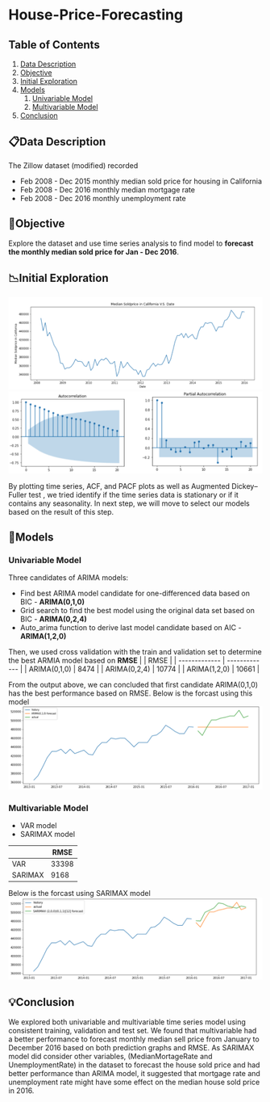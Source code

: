 # House-Price-Forecasting

## Table of Contents
1. [Data Description](#data-description)
3. [Objective](#objective)
4. [Initial Exploration](#initial-exploration)
5. [Models](#models)
    1. [Univariable Model](#univariable-model)
    2. [Multivariable Model](#multivariable-model)
7. [Conclusion](#conclusion)

## 📋Data Description
  The Zillow dataset (modified) recorded 
  - Feb 2008 - Dec 2015 monthly median sold price for housing in California
  - Feb 2008 - Dec 2016 monthly median mortgage rate
  - Feb 2008 - Dec 2016 monthly unemployment rate

## 📑Objective
  Explore the dataset and use time series analysis to find model to __forecast the monthly median sold price for Jan - Dec 2016__.

## 📉Initial Exploration

![Goal2](https://github.com/TinaLiu46/House-Price-Forecasting/blob/main/Images/time1.png?raw=true "Title")
![Goal2](https://github.com/TinaLiu46/House-Price-Forecasting/blob/main/Images/time2.png?raw=true "Title")

By plotting time series, ACF, and PACF plots as well as Augmented Dickey–Fuller test , we tried identify if the time series data is stationary or if it contains any seasonality. In next step, we will move to select our models based on the result of this step.

## 🚀Models

### Univariable Model

Three candidates of ARIMA models:
- Find best ARIMA model candidate for one-differenced data based on BIC - __ARIMA(0,1,0)__
- Grid search to find the best model using the original data set based on BIC - __ARIMA(0,2,4)__
- Auto_arima function to derive last model candidate based on AIC - __ARIMA(1,2,0)__

Then, we used cross validation with the train and validation set to determine the best ARMIA model based on __RMSE__
|  | RMSE | 
| ------------- | ------------- |
| ARIMA(0,1,0) | 8474 |
| ARIMA(0,2,4) | 10774 |
| ARIMA(1,2,0) | 10661 |

From the output above, we can concluded that first candidate ARIMA(0,1,0) has the best performance based on RMSE. Below is the forcast using this model
![Goal2](https://github.com/TinaLiu46/House-Price-Forecasting/blob/main/Images/time3.png?raw=true "Title")

### Multivariable Model
- VAR model
- SARIMAX model

|  | RMSE | 
| ------------- | ------------- |
| VAR | 33398 |
| SARIMAX | 9168 |

Below is the forcast using SARIMAX model
![Goal2](https://github.com/TinaLiu46/House-Price-Forecasting/blob/main/Images/time4.png?raw=true "Title")


## 💡Conclusion
We explored both univariable and multivariable time series model using consistent training, validation and test set. We found that multivariable had a better performance to forecast monthly median sell price from January to December 2016 based on both prediction graphs and RMSE. As SARIMAX model did consider other variables, (MedianMortageRate and UnemploymentRate) in the dataset to forecast the house sold price and had better performance than ARIMA model, it suggested that mortgage rate and unemployment rate might have some effect on the median house sold price in 2016.
